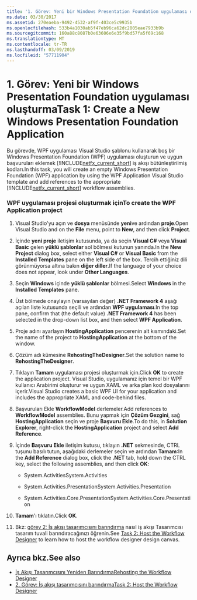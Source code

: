 ```yaml
---
title: '1. Görev: Yeni bir Windows Presentation Foundation uygulaması oluşturma'
ms.date: 03/30/2017
ms.assetid: 270eaeba-9492-4532-af9f-403ce5c9935b
ms.openlocfilehash: 533b4a1030ab5f47eb96ca62dc2805eae7933b9b
ms.sourcegitcommit: 160a88c8087b0e63606e6e35f9bd57fa5f69c168
ms.translationtype: MT
ms.contentlocale: tr-TR
ms.lasthandoff: 03/09/2019
ms.locfileid: "57711904"
---
```

# <a name="task-1-create-a-new-windows-presentation-foundation-application"></a><span data-ttu-id="ba4c3-102">1. Görev: Yeni bir Windows Presentation Foundation uygulaması oluşturma</span><span class="sxs-lookup"><span data-stu-id="ba4c3-102">Task 1: Create a New Windows Presentation Foundation Application</span></span>
<span data-ttu-id="ba4c3-103">Bu görevde, WPF uygulaması Visual Studio şablonu kullanarak boş bir Windows Presentation Foundation (WPF) uygulaması oluşturun ve uygun başvuruları eklemek [!INCLUDE[netfx_current_short](../../../includes/netfx-current-short-md.md)] iş akışı bütünleştirilmiş kodları.</span><span class="sxs-lookup"><span data-stu-id="ba4c3-103">In this task, you will create an empty Windows Presentation Foundation (WPF) application by using the WPF Application Visual Studio template and add references to the appropriate [!INCLUDE[netfx_current_short](../../../includes/netfx-current-short-md.md)] workflow assemblies.</span></span>  
  
### <a name="to-create-the-wpf-application-project"></a><span data-ttu-id="ba4c3-104">WPF uygulaması projesi oluşturmak için</span><span class="sxs-lookup"><span data-stu-id="ba4c3-104">To create the WPF Application project</span></span>  
  
1.  <span data-ttu-id="ba4c3-105">Visual Studio'yu açın ve **dosya** menüsünde **yeni**ve ardından **proje**.</span><span class="sxs-lookup"><span data-stu-id="ba4c3-105">Open Visual Studio and on the **File** menu, point to **New**, and then click **Project**.</span></span>  
  
2.  <span data-ttu-id="ba4c3-106">İçinde **yeni proje** iletişim kutusunda, ya da seçin **Visual C#**  veya **Visual Basic** gelen **yüklü şablonlar** sol bölmesi kutunun yanında.</span><span class="sxs-lookup"><span data-stu-id="ba4c3-106">In the **New Project** dialog box, select either **Visual C#** or **Visual Basic** from the **Installed Templates** pane on the left side of the box.</span></span> <span data-ttu-id="ba4c3-107">Tercih ettiğiniz dili görünmüyorsa altına bakın **diğer diller**.</span><span class="sxs-lookup"><span data-stu-id="ba4c3-107">If the language of your choice does not appear, look under **Other Languages**.</span></span>  
  
3.  <span data-ttu-id="ba4c3-108">Seçin **Windows** içinde **yüklü şablonlar** bölmesi.</span><span class="sxs-lookup"><span data-stu-id="ba4c3-108">Select **Windows** in the **Installed Templates** pane.</span></span>  
  
4.  <span data-ttu-id="ba4c3-109">Üst bölmede onaylayın (varsayılan değer) **.NET Framework 4** aşağı açılan liste kutusunda seçili ve ardından **WPF uygulaması**.</span><span class="sxs-lookup"><span data-stu-id="ba4c3-109">In the top pane, confirm that (the default value) **.NET Framework 4** has been selected in the drop-down list box, and then select **WPF Application**.</span></span>  
  
5.  <span data-ttu-id="ba4c3-110">Proje adını ayarlayın **HostingApplication** pencerenin alt kısmındaki.</span><span class="sxs-lookup"><span data-stu-id="ba4c3-110">Set the name of the project to **HostingApplication** at the bottom of the window.</span></span>  
  
6.  <span data-ttu-id="ba4c3-111">Çözüm adı kümesine **RehostingTheDesigner**.</span><span class="sxs-lookup"><span data-stu-id="ba4c3-111">Set the solution name to **RehostingTheDesigner**.</span></span>  
  
7.  <span data-ttu-id="ba4c3-112">Tıklayın **Tamam** uygulaması projesi oluşturmak için.</span><span class="sxs-lookup"><span data-stu-id="ba4c3-112">Click **OK** to create the application project.</span></span> <span data-ttu-id="ba4c3-113">Visual Studio, uygulamanız için temel bir WPF kullanıcı Arabirimi oluşturur ve uygun XAML ve arka plan kod dosyalarını içerir.</span><span class="sxs-lookup"><span data-stu-id="ba4c3-113">Visual Studio creates a basic WPF UI for your application and includes the appropriate XAML and code-behind files.</span></span>  
  
8.  <span data-ttu-id="ba4c3-114">Başvuruları Ekle **WorkflowModel** derlemeler.</span><span class="sxs-lookup"><span data-stu-id="ba4c3-114">Add references to **WorkflowModel** assemblies.</span></span> <span data-ttu-id="ba4c3-115">Bunu yapmak için **Çözüm Gezgini**, sağ **HostingApplication** seçin ve proje **Başvuru Ekle**.</span><span class="sxs-lookup"><span data-stu-id="ba4c3-115">To do this, in **Solution Explorer**, right-click the **HostingApplication** project and select **Add Reference**.</span></span>  
  
9. <span data-ttu-id="ba4c3-116">İçinde **Başvuru Ekle** iletişim kutusu, tıklayın **.NET** sekmesinde, CTRL tuşunu basılı tutun, aşağıdaki derlemeler seçin ve ardından **Tamam**:</span><span class="sxs-lookup"><span data-stu-id="ba4c3-116">In the **Add Reference** dialog box, click the **.NET** tab, hold down the CTRL key, select the following assemblies, and then click **OK**:</span></span>  
  
    -   <span data-ttu-id="ba4c3-117">System.Activities</span><span class="sxs-lookup"><span data-stu-id="ba4c3-117">System.Activities</span></span>  
  
    -   <span data-ttu-id="ba4c3-118">System.Activities.Presentation</span><span class="sxs-lookup"><span data-stu-id="ba4c3-118">System.Activities.Presentation</span></span>  
  
    -   <span data-ttu-id="ba4c3-119">System.Activities.Core.Presentation</span><span class="sxs-lookup"><span data-stu-id="ba4c3-119">System.Activities.Core.Presentation</span></span>  
  
10. <span data-ttu-id="ba4c3-120">**Tamam**'ı tıklatın.</span><span class="sxs-lookup"><span data-stu-id="ba4c3-120">Click **OK**.</span></span>  
  
11. <span data-ttu-id="ba4c3-121">Bkz: [görev 2: İş akışı tasarımcısını barındırma](task-2-host-the-workflow-designer.md) nasıl iş akışı Tasarımcısı tasarım tuvali barındıracağınızı öğrenin.</span><span class="sxs-lookup"><span data-stu-id="ba4c3-121">See [Task 2: Host the Workflow Designer](task-2-host-the-workflow-designer.md) to learn how to host the workflow designer design canvas.</span></span>  
  
## <a name="see-also"></a><span data-ttu-id="ba4c3-122">Ayrıca bkz.</span><span class="sxs-lookup"><span data-stu-id="ba4c3-122">See also</span></span>
- [<span data-ttu-id="ba4c3-123">İş Akışı Tasarımcısını Yeniden Barındırma</span><span class="sxs-lookup"><span data-stu-id="ba4c3-123">Rehosting the Workflow Designer</span></span>](rehosting-the-workflow-designer.md)
- [<span data-ttu-id="ba4c3-124">2. Görev: İş akışı tasarımcısını barındırma</span><span class="sxs-lookup"><span data-stu-id="ba4c3-124">Task 2: Host the Workflow Designer</span></span>](task-2-host-the-workflow-designer.md)
